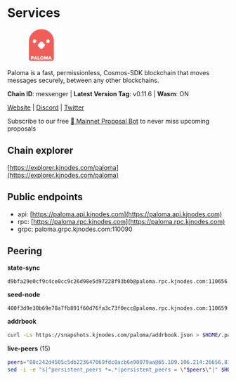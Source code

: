 # Services

<figure><img src="https://raw.githubusercontent.com/kj89/cosmos-images/main/logos/paloma.png" alt=""><figcaption></figcaption></figure>

Paloma is a fast, permissionless, Cosmos-SDK blockchain that  moves messages securely, between any other blockchains.

**Chain ID**: messenger | **Latest Version Tag**: v0.11.6 | **Wasm**: ON

[Website](https://www.palomachain.com) | [Discord](https://discord.gg/tKVFpfdSw4) | [Twitter](https://twitter.com/paloma_chain)



Subscribe to our free [🤖 Mainnet Proposal Bot](https://t.me/kjnodes_proposal_bot) to never miss upcoming proposals


## Chain explorer
[https://explorer.kjnodes.com/paloma](https://explorer.kjnodes.com/paloma)

## Public endpoints

* api: [https://paloma.api.kjnodes.com](https://paloma.api.kjnodes.com)
* rpc: [https://paloma.rpc.kjnodes.com](https://paloma.rpc.kjnodes.com)
* grpc: paloma.grpc.kjnodes.com:110090

## Peering

**state-sync**

```text
d9bfa29e0cf9c4ce0cc9c26d98e5d97228f93b0b@paloma.rpc.kjnodes.com:110656
```

**seed-node**

```text
400f3d9e30b69e78a7fb891f60d76fa3c73f0ecc@paloma.rpc.kjnodes.com:110659
```

**addrbook**
```bash
curl -Ls https://snapshots.kjnodes.com/paloma/addrbook.json > $HOME/.paloma/config/addrbook.json
```

**live-peers** (15)
```bash
peers="08c242d4505c5db223647069fdc0acb6e90079aa@65.109.106.214:26656,810bea15ec11d510dd33170851ee2ab74c48b6de@81.0.221.57:26656,8af8dfa817359036f55f6793b0ed4bcce8884027@85.14.245.70:26656,7eae755c119f538e0dc99f3c37289de628bc9526@209.182.239.169:26656,2c6772b11c1f9eff2a923eb2bf808543cdd501c5@79.143.179.196:26656,53f37ac93aec70dea3abc40108f42a00877b4665@64.227.142.91:26656,4569193b58dfc6d9ca9acd4e2bcabf596e5b6b3c@65.21.7.251:10656,41a47bae18f81c1f626e4b238221b77e274424d7@45.33.65.223:26656,b92c94f00b46500a5ff8920acd438c0873c2f9da@50.116.13.101:26656,317141e329bc214a76ba92201f6818574ebe5323@135.181.114.98:36656,87b4221770495e66e772a53bbea92a15aff288c2@144.126.158.0:26656,d9bfa29e0cf9c4ce0cc9c26d98e5d97228f93b0b@65.109.88.38:10656,f4c43099e04b721c54a454dad85f61da49be90bc@65.108.199.222:28656,ef1cd7da8319351b51ec930924929d03a5b76dc3@65.108.225.57:26656,16f0d09580054101394ea08bbb48b1ad5bb91a27@95.214.52.144:10656"
sed -i -e "s|^persistent_peers *=.*|persistent_peers = \"$peers\"|" $HOME/.paloma/config/config.toml
```
